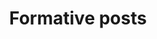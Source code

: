 ---
layout: bookmark
title: Formative posts
tags:
  - Bookmarks
  - Resources
created: '2023-07-25T10:15:42.379Z'
link: https://ericwbailey.website/formative-posts/
id: 614008196
excerpt: Inclusive design advocate, writer, developer, and speaker
image: https://ericwbailey.website/static/favicons/social/facebook.png
---